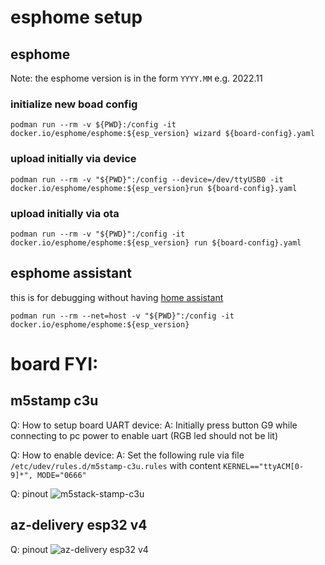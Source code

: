 # esphome setup

## esphome

Note: the esphome version is in the form `YYYY.MM` e.g. 2022.11
### initialize new boad config
```podman run --rm -v ${PWD}:/config -it docker.io/esphome/esphome:${esp_version} wizard ${board-config}.yaml```

### upload initially via device
```podman run --rm -v "${PWD}":/config --device=/dev/ttyUSB0 -it docker.io/esphome/esphome:${esp_version}run ${board-config}.yaml```

### upload initially via ota
```podman run --rm -v "${PWD}":/config -it docker.io/esphome/esphome:${esp_version} run ${board-config}.yaml```

## esphome assistant
this is for debugging without having [home assistant](https://www.home-assistant.io/)

```podman run --rm --net=host -v "${PWD}":/config -it docker.io/esphome/esphome:${esp_version}```

# board FYI:
## m5stamp c3u
Q: How to setup board UART device:
A: Initially press button G9 while connecting to pc power to enable uart (RGB led should not be lit)

Q: How to enable device:
A: Set the following rule via file `/etc/udev/rules.d/m5stamp-c3u.rules` with content `KERNEL=="ttyACM[0-9]*", MODE="0666"`

Q: pinout
![m5stack-stamp-c3u](./common/boards/pinout_m5stack_stamp_c3u.jpg)

## az-delivery esp32 v4

Q: pinout
![az-delivery esp32 v4](./common/boards/az-delivery-esp32-v4_pinout.png)
